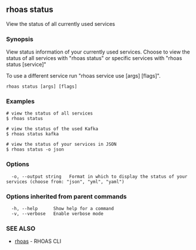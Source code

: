 ## rhoas status

View the status of all currently used services

### Synopsis

View status information of your currently used services.
Choose to view the status of all services with "rhoas status" or specific services with "rhoas status [service]"

To use a different service run "rhoas service use [args] [flags]".


```
rhoas status [args] [flags]
```

### Examples

```
# view the status of all services
$ rhoas status

# view the status of the used Kafka
$ rhoas status kafka

# view the status of your services in JSON
$ rhoas status -o json

```

### Options

```
  -o, --output string   Format in which to display the status of your services (choose from: "json", "yml", "yaml")
```

### Options inherited from parent commands

```
  -h, --help      Show help for a command
  -v, --verbose   Enable verbose mode
```

### SEE ALSO

* [rhoas](rhoas.md)	 - RHOAS CLI

